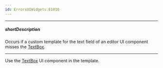 ```yaml
---
id: ErrorsUIWidgets.E1010
---
```

---
##### shortDescription
Occurs if a custom template for the text field of an editor UI component misses the [TextBox](/api-reference/10%20UI%20Components/dxTextBox '/Documentation/ApiReference/UI_Components/dxTextBox/').

---
Use the [TextBox](/api-reference/10%20UI%20Components/dxTextBox '/Documentation/ApiReference/UI_Components/dxTextBox/') UI component in the template.